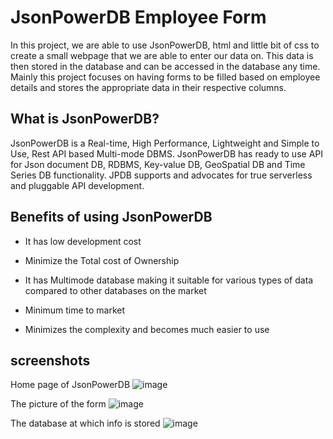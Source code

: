 # JsonPowerDB Employee Form

  In this project, we are able to use JsonPowerDB, html and little bit of css to create a small webpage that we are able to enter our data on. This data is then stored in the database and can be accessed in the database any time. Mainly this project focuses on having forms to be filled based on employee details and stores the appropriate data in their respective columns.

## What is JsonPowerDB?
  JsonPowerDB is a Real-time, High Performance, Lightweight and Simple to Use, Rest API based Multi-mode DBMS. JsonPowerDB has ready to use API for Json document DB, RDBMS, Key-value DB, GeoSpatial DB and Time Series DB functionality. JPDB supports and advocates for true serverless and pluggable API development.

## Benefits of using JsonPowerDB
- It has low development cost
* Minimize the Total cost of Ownership
+ It has Multimode database making it suitable for various types of data compared to other databases on the market
- Minimum time to market
* Minimizes the complexity and becomes much easier to use 

## screenshots 
Home page of JsonPowerDB
![image](https://user-images.githubusercontent.com/98698654/202853306-c96a8ea2-94fb-4199-9211-8b45bbd766f5.png)

The picture of the form
![image](https://user-images.githubusercontent.com/98698654/202853387-1b38dcba-f539-4bb9-a795-82e67d5a90ff.png)

The database at which info is stored
![image](https://user-images.githubusercontent.com/98698654/202853410-63ecdf82-e79a-4617-9b17-73f73babbf52.png)

